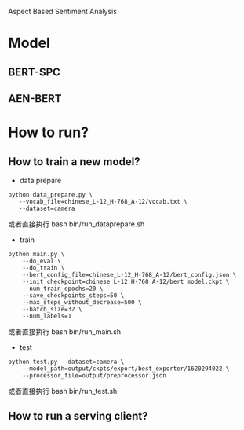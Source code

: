 Aspect Based Sentiment Analysis

# Model
## BERT-SPC
## AEN-BERT

# How to run?
## How to train a new model?

- data prepare

```
python data_prepare.py \
   --vocab_file=chinese_L-12_H-768_A-12/vocab.txt \
   --dataset=camera
```
或者直接执行 bash bin/run_dataprepare.sh

- train

```
python main.py \
    --do_eval \
    --do_train \
    --bert_config_file=chinese_L-12_H-768_A-12/bert_config.json \
    --init_checkpoint=chinese_L-12_H-768_A-12/bert_model.ckpt \
    --num_train_epochs=20 \
    --save_checkpoints_steps=50 \
    --max_steps_without_decrease=500 \
    --batch_size=32 \
    --num_labels=1
```
或者直接执行 bash bin/run_main.sh

- test

```
python test.py --dataset=camera \
	--model_path=output/ckpts/export/best_exporter/1620294022 \
	--processor_file=output/preprocessor.json
```
或者直接执行 bash bin/run_test.sh

## How to run a serving client?
